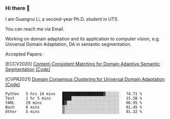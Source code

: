 ### Hi there 👋

<!--
**Solacex/Solacex** is a ✨ _special_ ✨ repository because its `README.md` (this file) appears on your GitHub profile.

Here are some ideas to get you started:

- 🔭 I’m currently working on ...
- 🌱 I’m currently learning ...
- 👯 I’m looking to collaborate on ...
- 🤔 I’m looking for help with ...
- 💬 Ask me about ...
- 📫 How to reach me: ...
- 😄 Pronouns: ...
- ⚡ Fun fact: ...
-->
I am Guangrui Li, a second-year Ph.D. student in UTS.

You can reach me via Email.

Working on domain adaptation and its application to computer vision, e.g. Universal Domain Adaptation, DA in semantic segmentation. 

Accepted Papers: 

   [ECCV2020] [Content-Consistent Matching for Domain Adaptive Semantic Segmentation](http://www.ecva.net/papers/eccv_2020/papers_ECCV/papers/123590426.pdf) [[Code]](https://github.com/Solacex/CCM)

   [CVPR2021] [Domain Consensus Clustering for Universal Domain Adaptation](http://reler.net/papers/guangrui_cvpr2021.pdf) [[Code]](https://github.com/Solacex/Domain-Consensus-Clustering)

<!--START_SECTION:waka-->
```text
Python   5 hrs 14 mins   ██████████████████▓░░░░░░   74.71 % 
Text     1 hr 5 mins     ████░░░░░░░░░░░░░░░░░░░░░   15.58 % 
YAML     29 mins         █▓░░░░░░░░░░░░░░░░░░░░░░░   06.95 % 
Bash     6 mins          ▒░░░░░░░░░░░░░░░░░░░░░░░░   01.45 % 
Other    5 mins          ▒░░░░░░░░░░░░░░░░░░░░░░░░   01.32 % 
```
<!--END_SECTION:waka-->
